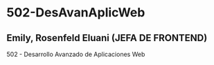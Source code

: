 # 502-DesAvanAplicWeb

## Emily, Rosenfeld Eluani (JEFA DE FRONTEND)

502 - Desarrollo Avanzado de Aplicaciones Web
